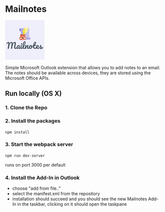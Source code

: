 # Mailnotes

![logo](./assets/icon-128.png)

Simple Microsoft Outlook extension that allows you to add notes to an email.
The notes should be available across devices, they are stored using the Microsoft Office APIs.

## Run locally (OS X)

### 1. Clone the Repo

### 2. Install the packages

`npm install`

### 3. Start the webpack server

`npm run dev-server`

runs on port 3000 per default

### 4. Install the Add-In in Outlook

- choose "add from file.."
- select the manifest.xml from the repository
- installation should succeed and you should see the new Mailnotes Add-In in the taskbar, clicking on it should open the taskpane

